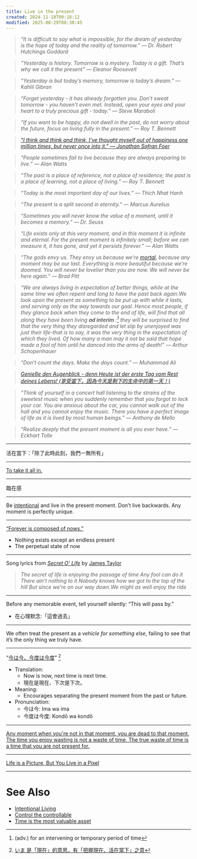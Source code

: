 ```yaml
---
title: Live in the present
created: 2024-11-18T09:18:12
modified: 2025-08-29T08:30:45
---
```


> _“It is difficult to say what is impossible, for the dream of yesterday is the hope of today and the reality of tomorrow.” — Dr. Robert Hutchings Goddard_

> _“Yesterday is history. Tomorrow is a mystery. Today is a gift. That’s why we call it the present” — Eleanor Roosevelt_

> _“Yesterday is but today’s memory, tomorrow is today’s dream.” — Kahlil Gibran_

> _“Forget yesterday - it has already forgotten you. Don’t sweat tomorrow - you haven’t even met. Instead, open your eyes and your heart to a truly precious gift - today.” — Steve Maraboli_

> _“If you want to be happy, do not dwell in the past, do not worry about the future, focus on living fully in the present.” — Roy T. Bennett_

> _[“I think and think and think, I‘ve thought myself out of happiness one million times, but never once into it.” — Jonathan Safran Foer](https://www.goodreads.com/quotes/12278-i-think-and-think-and-think-i-ve-thought-myself-out)_

> _“People sometimes fail to live because they are always preparing to live.” — Alan Watts_

> _“The past is a place of reference, not a place of residence; the past is a place of learning, not a place of living.” — Roy T. Bennett_

> _“Today is the most important day of our lives.” — Thich Nhat Hanh_

> _“The present is a split second in eternity.” — Marcus Aurelius_

> _“Sometimes you will never know the value of a moment, until it becomes a memory.” — Dr. Seuss_

> _“Life exists only at this very moment, and in this moment it is infinite and eternal. For the present moment is infinitely small; before we can measure it, it has gone, and yet it persists forever.” — Alan Watts_

> _“The gods envy us. They envy us because we’re [mortal](death.md), because any moment may be our last. Everything is more beautiful because we’re doomed. You will never be lovelier than you are now. We will never be here again.” — Brad Pitt_

> _“We are always living in expectation of better things, while at the same time we often repent and long to have the past back again.We look upon the present as something to be put up with while it lasts, and serving only as the way towards our goal. Hence most people, if they glance back when they come to the end of life, will find that all along they have been living **ad interim** :[^1] they will be surprised to find that the very thing they disregarded and let slip by unenjoyed was just their life-that is to say, it was the very thing in the expectation of which they lived. Of how many a man may it not be said that hope made a fool of him until he danced into the arms of death!” — Arthur Schopenhauer_

> _“Don’t count the days. Make the days count.” — Muhammad Ali_

> _[Genieße den Augenblick - denn Heute ist der erste Tag vom Rest deines Lebens! (享受當下，因為今天是剩下的生命中的第一天！)](http://www.godic.net/home/dailysentence/4056ec51-2133-4b30-8cca-8f9e279b3e45)_

> _“Think of yourself in a concert hall listening to the strains of the sweetest music when you suddenly remember that you forgot to lock your car. You are anxious about the car, you cannot walk out of the hall and you cannot enjoy the music. There you have a perfect image of life as it is lived by most human beings.” — Anthony de Mello_

> _“Realize deeply that the present moment is all you ever have.” — Eckhart Tolle_

---

活在當下：「除了此時此刻，我們一無所有」

---

[To take it all in.](https://idioms.thefreedictionary.com/to+take+it+all+in)

---

臨在感

---

Be [intentional](intentional-living.md) and live in the present moment. Don’t live backwards. Any moment is perfectly unique.

---

[“Forever is composed of nows.”](https://www.poetryfoundation.org/poems/52202/forever-is-composed-of-nows-690)

* Nothing exists except an endless present
* The perpetual state of now

---

Song lyrics from [*Secret O' Life*](https://open.spotify.com/track/2dBOatuBZV3zYngZLAEbrv) by [James Taylor](https://www.youtube.com/channel/UCrbbXRLgMFYYCHPpregTcyQ)

> _The secret of life is enjoying the passage of time_
> _Any fool can do it_
> _There ain’t nothing to it_
> _Nobody knows how we got to the top of the hill_
> _But since we’re on our way down_
> _We might as well enjoy the ride_

---

Before any memorable event, tell yourself silently: “This will pass by.”

* 在心理默念:「這會過去」

---

We often treat the present as a _vehicle for something else_, failing to see that it’s the only thing we truly have.

---

“[今は今、今度は今度](https://www.imdb.com/title/tt27503384/)” [^2]

* Translation:
	* Now is now, next time is next time.
	* 現在是現在、下次是下次。
* Meaning:
	* Encourages separating the present moment from the past or future.
* Pronunciation:
	* 今は今: Ima wa ima
	* 今度は今度: Kondō wa kondō

---

[Any moment when you're not in that moment, you are dead to that moment. The time you enjoy wasting is not a waste of time. The true waste of time is a time that you are not present for.](https://www.youtube.com/watch?v=KyfUysrNaco&t=5111s)

---

[Life is a Picture, But You Live in a Pixel](https://waitbutwhy.com/2013/11/life-is-picture-but-you-live-in-pixel.html)

---

# See Also

* [Intentional Living](intentional-living.md)
* [Control the controllable](control-the-controllable.md)
* [Time is the most valuable asset](Time%20is%20the%20most%20valuable%20asset.md)

[^1]: (adv.) for an intervening or temporary period of time
[^2]: [いま 是「現在」的意思，有「把握現在、活在當下」之意](https://www.facebook.com/people/e-MA-Cycling-Team/100057359174980/)
